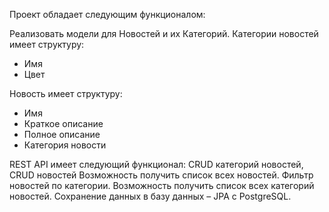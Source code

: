 Проект обладает следующим функционалом:

Реализовать модели для Новостей и их Категорий.
Категории новостей имеет структуру:
- Имя
- Цвет

Новость имеет структуру:
- Имя
- Краткое описание
- Полное описание
- Категория новости

REST API имеет следующий функционал:
CRUD  категорий новостей,
CRUD новостей
Возможность получить список всех новостей. Фильтр новостей по категории.
Возможность получить список всех категорий новостей.
Сохранение данных в базу данных – JPA с PostgreSQL.

